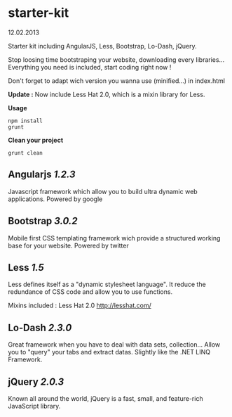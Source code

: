 starter-kit
===========
12.02.2013


Starter kit including AngularJS, Less, Bootstrap, Lo-Dash, jQuery.

Stop loosing time bootstraping your website, downloading every libraries... Everything you need is included, start coding right now !

Don't forget to adapt wich version you wanna use (minified...) in index.html


**Update :**
Now include Less Hat 2.0, which is a mixin library for Less.

**Usage**
```
npm install
grunt
```

**Clean your project**
```
grunt clean
```


## Angularjs *1.2.3*
Javascript framework which allow you to build ultra dynamic web applications.
Powered by google

## Bootstrap *3.0.2*
Mobile first CSS templating framework wich provide a structured working base for your website.
Powered by twitter

## Less *1.5*
Less defines itself as a "dynamic stylesheet language". It reduce the redundance of CSS code and allow you to use functions.

Mixins included : Less Hat 2.0 http://lesshat.com/

## Lo-Dash *2.3.0*
Great framework when you have to deal with data sets, collection... Allow you to "query" your tabs and extract datas.
Slightly like the .NET LINQ Framework.

## jQuery *2.0.3*
Known all around the world, jQuery is a fast, small, and feature-rich JavaScript library.
